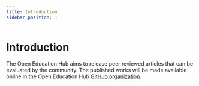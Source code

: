 ```yaml
---
title: Introduction
sidebar_position: 1
---
```


# Introduction

The Open Education Hub aims to release peer reviewed articles that can be evaluated by the community.
The published works will be made available online in the Open Education Hub [GitHub organization](https://github.com/open-education-hub).
